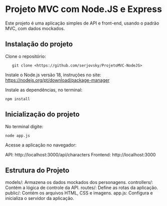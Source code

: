# Projeto MVC com Node.JS e Express
Este projeto é uma aplicação simples de API e front-end, usando o padrão MVC, com dados mockados.

## Instalação do projeto

 Clone o repositório:
```
   git clone <https://github.com/serjovsky/ProjetoMVC-NodeJS>
```
Instale o Node.js versão 18, instruções no site: https://nodejs.org/pt/download/package-manager

Instale as dependências, no terminal:
```
npm install
```

## Inicialização do projeto

No terminal digite:
```
node app.js
```
Acesse a aplicação no navegador:

API: http://localhost:3000/api/characters
Frontend: http://localhost:3000

## Estrutura do Projeto

models/: Armazena os dados mockados dos personagens.
controllers/: Contém a lógica de controle da API.
routes/: Define as rotas da aplicação.
public/: Contém os arquivos HTML, CSS e imagens.
app.js: Configura e inicializa o servidor da aplicação.



